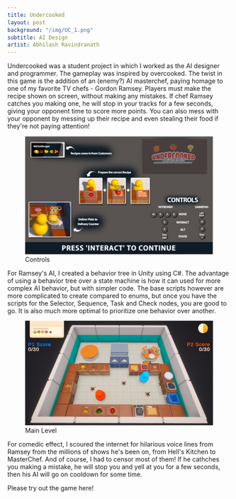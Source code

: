 ```yaml
---
title: Undercooked
layout: post
background: "/img/UC_1.png"
subtitle: AI Design
artist: Abhilash Ravindranath
---
```


Undercooked was a student project in which I worked as the AI designer and programmer. The gameplay was inspired by overcooked. The twist in this game is the addition of an (enemy?) AI masterchef, paying homage to one of my favorite TV chefs - Gordon Ramsey. Players must make the recipe shown on screen, without making any mistakes. If chef Ramsey catches you making one, he will stop in your tracks for a few seconds, giving your opponent time to score more points. You can also mess with your opponent by messing up their recipe and even stealing their food if they're not paying attention!
<figure>
  <img src="/img/UC_3.png" alt="Controls" width="800">
  <figcaption>Controls</figcaption>
</figure>
For Ramsey's AI, I created a behavior tree in Unity using C#. The advantage of using a behavior tree over a state machine is how it can used for more complex AI behavior, but with simpler code. The base scripts however are more complicated to create compared to enums, but once you have the scripts for the Selector, Sequence, Task and Check nodes, you are good to go. It is also much more optimal to prioritize one behavior over another.
<p>
<figure>
  <img src="/img/UC_2.png" alt="Tutorial" width="800">
  <figcaption>Main Level</figcaption>
</figure>
For comedic effect, I scoured the internet for hilarious voice lines from Ramsey from the millions of shows he's been on, from Hell's Kitchen to MasterChef. And of course, I had to censor most of them! If he cathches you making a mistake, he will stop you and yell at you for a few seconds, then his AI will go on cooldown for some time.
</p>
<p>
 <a href="https://tomblack.itch.io/undercooked" target="_blank" style="text-decoration: none;">Please try out the game here!</a>
 </p>